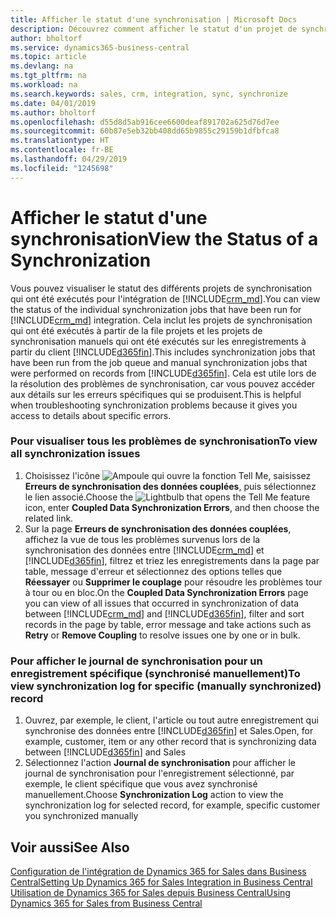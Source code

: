 ```yaml
---
title: Afficher le statut d'une synchronisation | Microsoft Docs
description: Découvrez comment afficher le statut d'un projet de synchronisation individuelle.
author: bholtorf
ms.service: dynamics365-business-central
ms.topic: article
ms.devlang: na
ms.tgt_pltfrm: na
ms.workload: na
ms.search.keywords: sales, crm, integration, sync, synchronize
ms.date: 04/01/2019
ms.author: bholtorf
ms.openlocfilehash: d55d8d5ab916cee6600deaf891702a625d76d7ee
ms.sourcegitcommit: 60b87e5eb32bb408dd65b9855c29159b1dfbfca8
ms.translationtype: HT
ms.contentlocale: fr-BE
ms.lasthandoff: 04/29/2019
ms.locfileid: "1245698"
---
```

# <a name="view-the-status-of-a-synchronization"></a><span data-ttu-id="c6420-103">Afficher le statut d'une synchronisation</span><span class="sxs-lookup"><span data-stu-id="c6420-103">View the Status of a Synchronization</span></span>
<span data-ttu-id="c6420-104">Vous pouvez visualiser le statut des différents projets de synchronisation qui ont été exécutés pour l'intégration de [!INCLUDE[crm_md](includes/crm_md.md)].</span><span class="sxs-lookup"><span data-stu-id="c6420-104">You can view the status of the individual synchronization jobs that have been run for [!INCLUDE[crm_md](includes/crm_md.md)] integration.</span></span> <span data-ttu-id="c6420-105">Cela inclut les projets de synchronisation qui ont été exécutés à partir de la file projets et les projets de synchronisation manuels qui ont été exécutés sur les enregistrements à partir du client [!INCLUDE[d365fin](includes/d365fin_md.md)].</span><span class="sxs-lookup"><span data-stu-id="c6420-105">This includes synchronization jobs that have been run from the job queue and manual synchronization jobs that were performed on records from [!INCLUDE[d365fin](includes/d365fin_md.md)].</span></span> <span data-ttu-id="c6420-106">Cela est utile lors de la résolution des problèmes de synchronisation, car vous pouvez accéder aux détails sur les erreurs spécifiques qui se produisent.</span><span class="sxs-lookup"><span data-stu-id="c6420-106">This is helpful when troubleshooting synchronization problems because it gives you access to details about specific errors.</span></span>

### <a name="to-view-all-synchronization-issues"></a><span data-ttu-id="c6420-107">Pour visualiser tous les problèmes de synchronisation</span><span class="sxs-lookup"><span data-stu-id="c6420-107">To view all synchronization issues</span></span>
1. <span data-ttu-id="c6420-108">Choisissez l'icône ![Ampoule qui ouvre la fonction Tell Me](media/ui-search/search_small.png "Dites-moi ce que vous voulez faire"), saisissez **Erreurs de synchronisation des données couplées**, puis sélectionnez le lien associé.</span><span class="sxs-lookup"><span data-stu-id="c6420-108">Choose the ![Lightbulb that opens the Tell Me feature](media/ui-search/search_small.png "Tell me what you want to do") icon, enter **Coupled Data Synchronization Errors**, and then choose the related link.</span></span>
2. <span data-ttu-id="c6420-109">Sur la page **Erreurs de synchronisation des données couplées**, affichez la vue de tous les problèmes survenus lors de la synchronisation des données entre [!INCLUDE[crm_md](includes/crm_md.md)] et [!INCLUDE[d365fin](includes/d365fin_md.md)], filtrez et triez les enregistrements dans la page par table, message d'erreur et sélectionnez des options telles que **Réessayer** ou **Supprimer le couplage** pour résoudre les problèmes tour à tour ou en bloc.</span><span class="sxs-lookup"><span data-stu-id="c6420-109">On the **Coupled Data Synchronization Errors** page you can view of all issues that occurred in synchronization of data between [!INCLUDE[crm_md](includes/crm_md.md)] and [!INCLUDE[d365fin](includes/d365fin_md.md)], filter and sort records in the page by table, error message and take actions such as **Retry** or **Remove Coupling** to resolve issues one by one or in bulk.</span></span>

### <a name="to-view-synchronization-log-for-specific-manually-synchronized-record"></a><span data-ttu-id="c6420-110">Pour afficher le journal de synchronisation pour un enregistrement spécifique (synchronisé manuellement)</span><span class="sxs-lookup"><span data-stu-id="c6420-110">To view synchronization log for specific (manually synchronized) record</span></span>
1. <span data-ttu-id="c6420-111">Ouvrez, par exemple, le client, l'article ou tout autre enregistrement qui synchronise des données entre [!INCLUDE[d365fin](includes/d365fin_md.md)] et Sales.</span><span class="sxs-lookup"><span data-stu-id="c6420-111">Open, for example, customer, item or any other record that is synchronizing data between [!INCLUDE[d365fin](includes/d365fin_md.md)] and Sales</span></span>
2. <span data-ttu-id="c6420-112">Sélectionnez l'action **Journal de synchronisation** pour afficher le journal de synchronisation pour l'enregistrement sélectionné, par exemple, le client spécifique que vous avez synchronisé manuellement.</span><span class="sxs-lookup"><span data-stu-id="c6420-112">Choose **Synchronization Log** action to view the synchronization log for selected record, for example, specific customer you synchronized manually</span></span>

## <a name="see-also"></a><span data-ttu-id="c6420-113">Voir aussi</span><span class="sxs-lookup"><span data-stu-id="c6420-113">See Also</span></span>  
[<span data-ttu-id="c6420-114">Configuration de l'intégration de Dynamics 365 for Sales dans Business Central</span><span class="sxs-lookup"><span data-stu-id="c6420-114">Setting Up Dynamics 365 for Sales Integration in Business Central</span></span>](admin-setting-up-integration-with-dynamics-sales.md)  
[<span data-ttu-id="c6420-115">Utilisation de Dynamics 365 for Sales depuis Business Central</span><span class="sxs-lookup"><span data-stu-id="c6420-115">Using Dynamics 365 for Sales from Business Central</span></span>](marketing-integrate-dynamicscrm.md)
